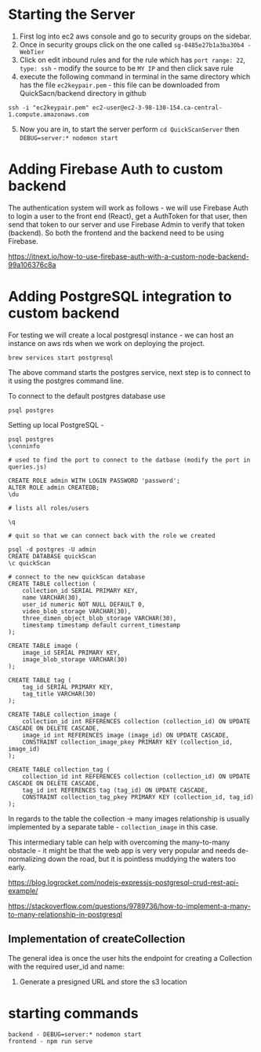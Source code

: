 # Starting the Server

1. First log into ec2 aws console and go to security groups on the sidebar. 
2. Once in security groups click on the one called `sg-0485e27b1a3ba30b4 - WebTier`
3. Click on edit inbound rules and for the rule which has `port range: 22`, `type: ssh` - modify the source to be `MY IP` and then click save rule
4. execute the following command in terminal in the same directory which has the file `ec2keypair.pem` - this file can be downloaded from QuickSacn/backend directory in github

```ssh -i "ec2keypair.pem" ec2-user@ec2-3-98-130-154.ca-central-1.compute.amazonaws.com```

5. Now you are in, to start the server perform `cd QuickScanServer` then `DEBUG=server:* nodemon start`

# Adding Firebase Auth to custom backend

The authentication system will work as follows - we will use Firebase Auth to login a user to the front end (React), get a AuthToken for that user, then send that token to our server and use Firebase Admin to verify that token (backend). So both the frontend and the backend need to be using Firebase. 

https://itnext.io/how-to-use-firebase-auth-with-a-custom-node-backend-99a106376c8a


# Adding PostgreSQL integration to custom backend

For testing we will create a local postgresql instance - we can host an instance on aws rds when we work on deploying the project. 

`brew services start postgresql`

The above command starts the postgres service, next step is to connect to it  using the postgres command line.

To connect to the default postgres database use 

`psql postgres`

Setting up local PostgreSQL - 

```
psql postgres
\conninfo 

# used to find the port to connect to the datbase (modify the port in queries.js)

CREATE ROLE admin WITH LOGIN PASSWORD 'password';
ALTER ROLE admin CREATEDB;
\du 

# lists all roles/users

\q 

# quit so that we can connect back with the role we created

psql -d postgres -U admin 
CREATE DATABASE quickScan
\c quickScan 

# connect to the new quickScan database 
CREATE TABLE collection (
    collection_id SERIAL PRIMARY KEY,
    name VARCHAR(30),
    user_id numeric NOT NULL DEFAULT 0,
    video_blob_storage VARCHAR(30),
    three_dimen_object_blob_storage VARCHAR(30),
    timestamp timestamp default current_timestamp
);

CREATE TABLE image (
    image_id SERIAL PRIMARY KEY,
    image_blob_storage VARCHAR(30)
);

CREATE TABLE tag (
    tag_id SERIAL PRIMARY KEY,
    tag_title VARCHAR(30)
);

CREATE TABLE collection_image (
    collection_id int REFERENCES collection (collection_id) ON UPDATE CASCADE ON DELETE CASCADE,
    image_id int REFERENCES image (image_id) ON UPDATE CASCADE,
    CONSTRAINT collection_image_pkey PRIMARY KEY (collection_id, image_id)
);

CREATE TABLE collection_tag (
    collection_id int REFERENCES collection (collection_id) ON UPDATE CASCADE ON DELETE CASCADE,
    tag_id int REFERENCES tag (tag_id) ON UPDATE CASCADE,
    CONSTRAINT collection_tag_pkey PRIMARY KEY (collection_id, tag_id)
);
```

In regards to the table the collection -> many images relationship is usually implemented by a separate table - `collection_image` in this case. 

This intermediary table can help with overcoming the many-to-many obstacle - it might be that the web
app is very very popular and needs de-normalizing down the road, but it is pointless muddying the 
waters too early.

https://blog.logrocket.com/nodejs-expressjs-postgresql-crud-rest-api-example/

https://stackoverflow.com/questions/9789736/how-to-implement-a-many-to-many-relationship-in-postgresql


## Implementation of createCollection 

The general idea is once the user hits the endpoint for creating a Collection with the required user_id and name: 

1. Generate a presigned URL and store the s3 location 





# starting commands
```
backend - DEBUG=server:* nodemon start
frontend - npm run serve
```
